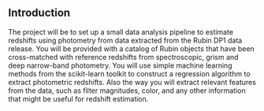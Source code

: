 ## Introduction

The project will be to set up a small data analysis pipeline to estimate redshifts using photometry from data extracted from the Rubin DP1 data release.   You will be provided with a catalog of Rubin objects that have been cross-matched with reference redshifts from spectroscopic, grism and deep narrow-band photometry.  You will use simple machine learning methods from the scikit-learn toolkit to construct a regression algorithm to extract photometric redshifts.   Also the way you will extract relevant features from the data, such as filter magnitudes, color, and any other information that might be useful for redshift estimation.



